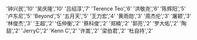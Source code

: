 '钟兴民','10'
'吴庆隆','10'
'吕绍淳','7'
'Terence Teo','6'
'洪敬尧','6'
'陈辉阳','5'
'卢东尼','5'
'Beyond','5'
'五月天','5'
'王力宏','4'
'黄雨勋','3'
'周杰伦','3'
'屠颖','3'
'林俊杰','3'
'王超','2'
'伍仲衡','2'
'蔡科俊','2'
'郑楠','2'
'郭亮','2'
'罗大佑','2'
'陶喆','2'
'JerryC','2'
'Kenn C','2'
'许嵩','2'
'梁伯君','2'
'杜自持','2'
